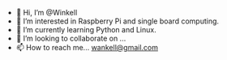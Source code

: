 - 👋 Hi, I’m @Winkell
- 👀 I’m interested in Raspberry Pi and single board computing.
- 🌱 I’m currently learning Python and Linux.
- 💞️ I’m looking to collaborate on ...
- 📫 How to reach me... wankell@gmail.com

<!---
Winkell/Winkell is a ✨ special ✨ repository because its `README.md` (this file) appears on your GitHub profile.
You can click the Preview link to take a look at your changes.
--->
